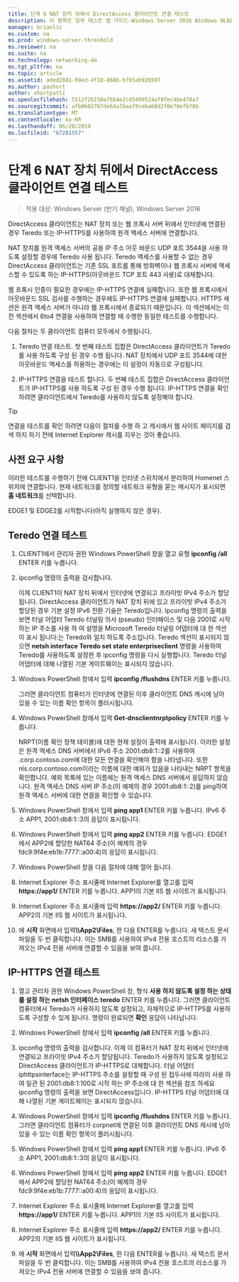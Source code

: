 ```yaml
---
title: 단계 6 NAT 장치 뒤에서 DirectAccess 클라이언트 연결 테스트
description: 이 항목은 일부 테스트 랩 가이드-Windows Server 2016 Windows NLB를 사용 하 여 클러스터에서 DirectAccess 시연
manager: brianlic
ms.custom: na
ms.prod: windows-server-threshold
ms.reviewer: na
ms.suite: na
ms.technology: networking-da
ms.tgt_pltfrm: na
ms.topic: article
ms.assetid: aded2881-99ed-4f18-868b-b765ab926597
ms.author: pashort
author: shortpatti
ms.openlocfilehash: 5512f2b150af5b4e2cd5409524af8fec4be478a7
ms.sourcegitcommit: afb0602767de64a76aaf9ce6a60d2f0e78efb78b
ms.translationtype: MT
ms.contentlocale: ko-KR
ms.lasthandoff: 06/20/2019
ms.locfileid: "67281557"
---
```

# <a name="step-6-test-directaccess-client-connectivity-from-behind-a-nat-device"></a>단계 6 NAT 장치 뒤에서 DirectAccess 클라이언트 연결 테스트

>적용 대상: Windows Server (반기 채널), Windows Server 2016

DirectAccess 클라이언트는 NAT 장치 또는 웹 프록시 서버 뒤에서 인터넷에 연결된 경우 Teredo 또는 IP-HTTPS를 사용하여 원격 액세스 서버에 연결합니다. 

NAT 장치를 원격 액세스 서버의 공용 IP 주소 아웃 바운드 UDP 포트 3544을 사용 하도록 설정할 경우에 Teredo 사용 됩니다. Teredo 액세스를 사용할 수 없는 경우 DirectAccess 클라이언트는 기존 SSL 포트를 통해 방화벽이나 웹 프록시 서버에 액세스할 수 있도록 하는 IP-HTTPS(아웃바운드 TCP 포트 443 사용)로 대체합니다. 

웹 프록시 인증이 필요한 경우에는 IP-HTTPS 연결에 실패합니다. 또한 웹 프록시에서 아웃바운드 SSL 검사를 수행하는 경우에도 IP-HTTPS 연결에 실패합니다. HTTPS 세션은 원격 액세스 서버가 아니라 웹 프록시에서 종료되기 때문입니다. 이 섹션에서는 이전 섹션에서 6to4 연결을 사용하여 연결할 때 수행한 동일한 테스트를 수행합니다.  
  
다음 절차는 두 클라이언트 컴퓨터 모두에서 수행됩니다.  
  
1. Teredo 연결 테스트. 첫 번째 테스트 집합은 DirectAccess 클라이언트가 Teredo를 사용 하도록 구성 된 경우 수행 됩니다. NAT 장치에서 UDP 포트 3544에 대한 아웃바운드 액세스를 허용하는 경우에는 이 설정이 자동으로 구성됩니다.  
  
2. IP-HTTPS 연결을 테스트 합니다. 두 번째 테스트 집합은 DirectAccess 클라이언트가 IP-HTTPS를 사용 하도록 구성 된 경우 수행 됩니다. IP-HTTPS 연결을 확인하려면 클라이언트에서 Teredo를 사용하지 않도록 설정해야 합니다.  
  
> [!TIP]  
> 연결을 테스트를 확인 하려면 다음이 절차를 수행 하 고 캐시에서 웹 사이트 페이지를 검색 하지 하기 전에 Internet Explorer 캐시를 지우는 것이 좋습니다.  
  
## <a name="prerequisites"></a>사전 요구 사항

이러한 테스트를 수행하기 전에 CLIENT1을 인터넷 스위치에서 분리하여 Homenet 스위치에 연결합니다. 현재 네트워크를 정의할 네트워크 유형을 묻는 메시지가 표시되면 **홈 네트워크**를 선택합니다.  
  
EDGE1 및 EDGE2를 시작합니다(아직 실행하지 않은 경우).  
  
## <a name="test-teredo-connectivity"></a>Teredo 연결 테스트  
  
1. CLIENT1에서 관리자 권한 Windows PowerShell 창을 열고 유형 **ipconfig /all** ENTER 키를 누릅니다.  
  
2. ipconfig 명령의 출력을 검사합니다.  
  
   이제 CLIENT1이 NAT 장치 뒤에서 인터넷에 연결되고 프라이빗 IPv4 주소가 할당됩니다. DirectAccess 클라이언트가 NAT 장치 뒤에 있고 프라이빗 IPv4 주소가 할당된 경우 기본 설정 IPv6 전환 기술은 Teredo입니다. Ipconfig 명령의 출력을 보면 터널 어댑터 Teredo 터널링 의사 (pseudo) 인터페이스 및 다음 2001로 시작 하는 IP 주소를 사용 하 여 설명을 Microsoft Teredo 터널링 어댑터에 대 한 섹션이 표시 됩니다:는 Teredo와 일치 하도록 주소입니다. Teredo 섹션이 표시되지 않으면 **netsh interface Teredo set state enterpriseclient** 명령을 사용하여 Teredo를 사용하도록 설정한 후 ipconfig 명령을 다시 실행합니다. Teredo 터널 어댑터에 대해 나열된 기본 게이트웨이는 표시되지 않습니다.  
  
3. Windows PowerShell 창에서 입력 **ipconfig /flushdns** ENTER 키를 누릅니다.  
  
   그러면 클라이언트 컴퓨터가 인터넷에 연결된 이후 클라이언트 DNS 캐시에 남아 있을 수 있는 이름 확인 항목이 플러시됩니다.  
  
4. Windows PowerShell 창에서 입력 **Get-dnsclientnrptpolicy** ENTER 키를 누릅니다.  
  
   NRPT(이름 확인 정책 테이블)에 대한 현재 설정이 출력에 표시됩니다. 이러한 설정은 원격 액세스 DNS 서버에서 IPv6 주소 2001:db8:1::2를 사용하여 .corp.contoso.com에 대한 모든 연결을 확인해야 함을 나타냅니다. 또한 nls.corp.contoso.com이라는 이름에 대한 예외가 있음을 나타내는 NRPT 항목을 확인합니다. 예외 목록에 있는 이름에는 원격 액세스 DNS 서버에서 응답하지 않습니다. 원격 액세스 DNS 서버 IP 주소(이 예제의 경우 2001:db8:1::2)를 ping하여 원격 액세스 서버에 대한 연결을 확인할 수 있습니다.  
  
5. Windows PowerShell 창에서 입력 **ping app1** ENTER 키를 누릅니다. IPv6 주소 APP1, 2001:db8:1::3의 응답이 표시됩니다.  
  
6. Windows PowerShell 창에서 입력 **ping app2** ENTER 키를 누릅니다. EDGE1에서 APP2에 할당한 NAT64 주소(이 예제의 경우 fdc9:9f4e:eb1b:7777::a00:4)의 응답이 표시됩니다.  
  
7. Windows PowerShell 창을 다음 절차에 대해 열어 둡니다.  
  
8. Internet Explorer 주소 표시줄에 Internet Explorer를 열고를 입력 **https://app1/** ENTER 키를 누릅니다. APP1의 기본 IIS 웹 사이트가 표시됩니다.  
  
9. Internet Explorer 주소 표시줄에 입력 **https://app2/** ENTER 키를 누릅니다. APP2의 기본 IIS 웹 사이트가 표시됩니다.  
  
10. 에 **시작** 화면에서 입력<strong>\\\App2\Files</strong>, 한 다음 ENTER를 누릅니다. 새 텍스트 문서 파일을 두 번 클릭합니다. 이는 SMB를 사용하여 IPv4 전용 호스트의 리소스를 가져오는 IPv4 전용 서버에 연결할 수 있음을 보여 줍니다.  
  
## <a name="test-ip-https-connectivity"></a>IP-HTTPS 연결 테스트  
  
1. 열고 관리자 권한 Windows PowerShell 창, 형식 **사용 하지 않도록 설정 하는 상태를 설정 하는 netsh 인터페이스 teredo** ENTER 키를 누릅니다. 그러면 클라이언트 컴퓨터에서 Teredo가 사용하지 않도록 설정되고, 자체적으로 IP-HTTPS를 사용하도록 구성할 수 있게 됩니다. 명령이 완료되면 **확인** 응답이 나타납니다.  
  
2. Windows PowerShell 창에서 입력 **ipconfig /all** ENTER 키를 누릅니다.  
  
3. ipconfig 명령의 출력을 검사합니다. 이제 이 컴퓨터가 NAT 장치 뒤에서 인터넷에 연결되고 프라이빗 IPv4 주소가 할당됩니다. Teredo가 사용하지 않도록 설정되고 DirectAccess 클라이언트가 IP-HTTPS로 대체합니다. 터널 어댑터 iphttpsinterface는 IP-HTTPS 주소를 설정할 때 구성 된 접두사에 따라이 사용 하 여 일관 된 2001:db8:1:100로 시작 하는 IP 주소에 대 한 섹션을 참조 하세요 ipconfig 명령의 출력을 보면 DirectAccess입니다. IP-HTTPS 터널 어댑터에 대해 나열된 기본 게이트웨이는 표시되지 않습니다.  
  
4. Windows PowerShell 창에서 입력 **ipconfig /flushdns** ENTER 키를 누릅니다. 그러면 클라이언트 컴퓨터가 corpnet에 연결된 이후 클라이언트 DNS 캐시에 남아 있을 수 있는 이름 확인 항목이 플러시됩니다.  
  
5. Windows PowerShell 창에서 입력 **ping app1** ENTER 키를 누릅니다. IPv6 주소 APP1, 2001:db8:1::3의 응답이 표시됩니다.  
  
6. Windows PowerShell 창에서 입력 **ping app2** ENTER 키를 누릅니다. EDGE1에서 APP2에 할당한 NAT64 주소(이 예제의 경우 fdc9:9f4e:eb1b:7777::a00:4)의 응답이 표시됩니다.  
  
7. Internet Explorer 주소 표시줄에 Internet Explorer를 열고를 입력 **https://app1/** ENTER 키를 누릅니다. APP1의 기본 IIS 사이트가 표시됩니다.  
  
8. Internet Explorer 주소 표시줄에 입력 **https://app2/** ENTER 키를 누릅니다. APP2의 기본 IIS 웹 사이트가 표시됩니다.  
  
9. 에 **시작** 화면에서 입력<strong>\\\App2\Files</strong>, 한 다음 ENTER를 누릅니다. 새 텍스트 문서 파일을 두 번 클릭합니다. 이는 SMB를 사용하여 IPv4 전용 호스트의 리소스를 가져오는 IPv4 전용 서버에 연결할 수 있음을 보여 줍니다.
